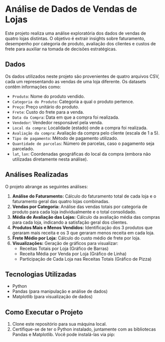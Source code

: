 # Análise de Dados de Vendas de Lojas

Este projeto realiza uma análise exploratória dos dados de vendas de quatro lojas distintas. O objetivo é extrair insights sobre faturamento, desempenho por categoria de produto, avaliação dos clientes e custos de frete para auxiliar na tomada de decisões estratégicas.

## Dados

Os dados utilizados neste projeto são provenientes de quatro arquivos CSV, cada um representando as vendas de uma loja diferente. Os datasets contêm informações como:

- `Produto`: Nome do produto vendido.
- `Categoria do Produto`: Categoria a qual o produto pertence.
- `Preço`: Preço unitário do produto.
- `Frete`: Custo do frete para a venda.
- `Data da Compra`: Data em que a compra foi realizada.
- `Vendedor`: Vendedor responsável pela venda.
- `Local da compra`: Localidade (estado) onde a compra foi realizada.
- `Avaliação da compra`: Avaliação da compra pelo cliente (escala de 1 a 5).
- `Tipo de pagamento`: Método de pagamento utilizado.
- `Quantidade de parcelas`: Número de parcelas, caso o pagamento seja parcelado.
- `lat`, `lon`: Coordenadas geográficas do local da compra (embora não utilizadas diretamente nesta análise).

## Análises Realizadas

O projeto abrange as seguintes análises:

1.  **Análise do Faturamento:** Cálculo do faturamento total de cada loja e o faturamento geral das quatro lojas combinadas.
2.  **Vendas por Categoria:** Análise das vendas totais por categoria de produto para cada loja individualmente e o total consolidado.
3.  **Média de Avaliação das Lojas:** Cálculo da avaliação média das compras para cada loja, indicando a satisfação geral dos clientes.
4.  **Produtos Mais e Menos Vendidos:** Identificação dos 3 produtos que geraram mais receita e os 3 que geraram menos receita em cada loja.
5.  **Frete Médio por Loja:** Cálculo do custo médio de frete por loja.
6.  **Visualizações:** Geração de gráficos para visualizar:
    - Receitas Totais por Loja (Gráfico de Barras)
    - Receita Média por Venda por Loja (Gráfico de Linha)
    - Participação de Cada Loja nas Receitas Totais (Gráfico de Pizza)

## Tecnologias Utilizadas

- Python
- Pandas (para manipulação e análise de dados)
- Matplotlib (para visualização de dados)

## Como Executar o Projeto

1.  Clone este repositório para sua máquina local.
2.  Certifique-se de ter o Python instalado, juntamente com as bibliotecas Pandas e Matplotlib. Você pode instalá-las via pip:
